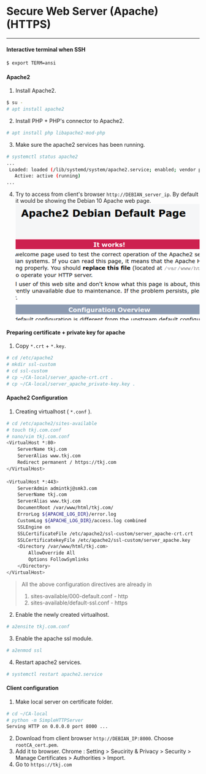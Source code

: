# Secure Web Server (Apache) (HTTPS)
---

#### Interactive terminal when SSH
```bash
$ export TERM=ansi
```

#### Apache2
1. Install Apache2.
```bash
$ su -
# apt install apache2
```

2. Install PHP + PHP's connector to Apache2.
```bash
# apt install php libapache2-mod-php
```

3. Make sure the apache2 services has been running.
```bash
# systemctl status apache2
...
 Loaded: loaded (/lib/systemd/system/apache2.service; enabled; vendor preset: enabled)
   Active: active (running)
...
```

4. Try to access from client's browser `http://DEBIAN_server_ip`. By default it would be showing the Debian 10 Apache web page.
![Apache Works](apache_works.png)

#### Preparing certificate + private key for apache
1. Copy `*.crt` + `*.key`.
```bash
# cd /etc/apache2
# mkdir ssl-custom
# cd ssl-custom
# cp ~/CA-local/server_apache-crt.crt .
# cp ~/CA-local/server_apache_private-key.key .
```

#### Apache2 Configuration
1. Creating virtualhost ( `*.conf` ).
```bash
# cd /etc/apache2/sites-available
# touch tkj.com.conf
# nano/vim tkj.com.conf
<VirtualHost *:80>
	ServerName tkj.com
	ServerAlias www.tkj.com
	Redirect permanent / https://tkj.com
</VirtualHost>

<VirtualHost *:443>
    ServerAdmin admintkj@smk3.com
    ServerName tkj.com
    ServerAlias www.tkj.com
    DocumentRoot /var/www/html/tkj.com/
    ErrorLog ${APACHE_LOG_DIR}/error.log
    CustomLog ${APACHE_LOG_DIR}/access.log combined
	SSLEngine on
	SSLCertificateFile /etc/apache2/ssl-custom/server_apache-crt.crt
	SSLCertificatekeyFile /etc/apache2/ssl-custom/server_apache.key
	<Directory /var/www/html/tkj.com>
		AllowOverride All
		Options FollowSymlinks
	</Directory>
</VirtualHost>
```

> All the above configuration directives are already in 
> 1. sites-available/000-default.conf - http
> 2. sites-available/default-ssl.conf - https

2. Enable the newly created virtualhost.
```bash
# a2ensite tkj.com.conf
```

3. Enable the apache ssl module.
```bash
# a2enmod ssl
```

4. Restart apache2 services.
```bash
# systemctl restart apache2.service
```

#### Client configuration
1. Make local server on certificate folder.
```bash
# cd ~/CA-local
# python -m SimpleHTTPServer
Serving HTTP on 0.0.0.0 port 8000 ...
```

2. Download from client browser `http://DEBIAN_IP:8000`. Choose `rootCA_cert.pem`.
4. Add it to browser. Chrome : Setting > Seucirity & Privacy > Security > Manage Certificates > Authorities > Import.
5. Go to `https://tkj.com`